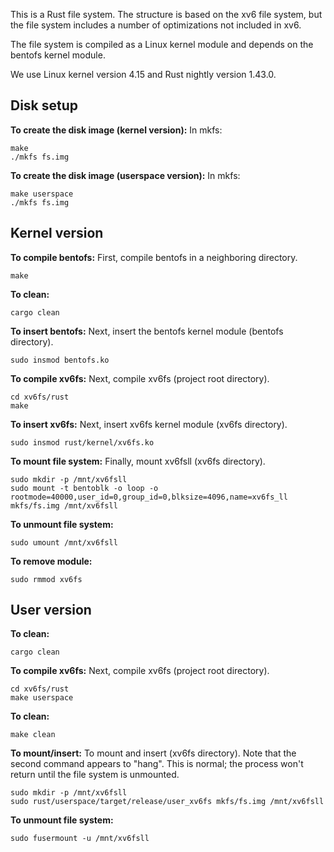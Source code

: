 This is a Rust file system. The structure is based on the xv6 file system,
but the file system includes a number of optimizations not included in xv6.

The file system is compiled as a Linux kernel module and depends on the
bentofs kernel module.

We use Linux kernel version 4.15 and Rust nightly version 1.43.0.

## Disk setup
**To create the disk image (kernel version):**
In mkfs:
```
make
./mkfs fs.img
```

**To create the disk image (userspace version):**
In mkfs:
```
make userspace
./mkfs fs.img
```

## Kernel version
**To compile bentofs:**
First, compile bentofs in a neighboring directory.
```
make
```

**To clean:**
```
cargo clean
```

**To insert bentofs:**
Next, insert the bentofs kernel module (bentofs directory).
```
sudo insmod bentofs.ko
```

**To compile xv6fs:**
Next, compile xv6fs (project root directory).
```
cd xv6fs/rust
make
```

**To insert xv6fs:**
Next, insert xv6fs kernel module (xv6fs directory).
```
sudo insmod rust/kernel/xv6fs.ko
```

**To mount file system:**
Finally, mount xv6fsll (xv6fs directory).
```
sudo mkdir -p /mnt/xv6fsll
sudo mount -t bentoblk -o loop -o rootmode=40000,user_id=0,group_id=0,blksize=4096,name=xv6fs_ll mkfs/fs.img /mnt/xv6fsll
```

**To unmount file system:**
```
sudo umount /mnt/xv6fsll
```

**To remove module:**
```
sudo rmmod xv6fs
```

## User version
**To clean:**
```
cargo clean
```

**To compile xv6fs:**
Next, compile xv6fs (project root directory).
```
cd xv6fs/rust
make userspace
```

**To clean:**
```
make clean
```

**To mount/insert:**
To mount and insert (xv6fs directory). Note that the second command appears to
"hang". This is normal; the process won't return until the file system is
unmounted.
```
sudo mkdir -p /mnt/xv6fsll
sudo rust/userspace/target/release/user_xv6fs mkfs/fs.img /mnt/xv6fsll
```

**To unmount file system:**
```
sudo fusermount -u /mnt/xv6fsll
```
